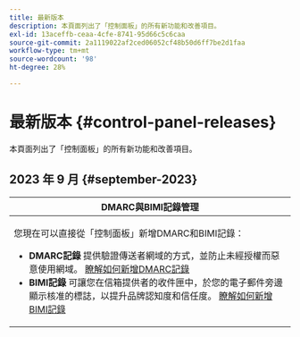 ```yaml
---
title: 最新版本
description: 本頁面列出了「控制面板」的所有新功能和改善項目。
exl-id: 13aceffb-ceaa-4cfe-8741-95d66c5c6caa
source-git-commit: 2a1119022af2ced06052cf48b50d6ff7be2d1faa
workflow-type: tm+mt
source-wordcount: '98'
ht-degree: 28%

---
```


# 最新版本 {#control-panel-releases}

本頁面列出了「控制面板」的所有新功能和改善項目。

## 2023 年 9 月 {#september-2023}

<table>
<thead>
<tr>
<th><strong>DMARC與BIMI記錄管理</strong><br/></th>
</tr>
</thead>
<tbody>
<tr>
<td>
<p><p>您現在可以直接從「控制面板」新增DMARC和BIMI記錄：

<ul><li><strong>DMARC記錄</strong> 提供驗證傳送者網域的方式，並防止未經授權而惡意使用網域。 <a href="../subdomains-certificates/using/dmarc.md">瞭解如何新增DMARC記錄</a></li>
<li><strong>BIMI記錄</strong> 可讓您在信箱提供者的收件匣中，於您的電子郵件旁邊顯示核准的標誌，以提升品牌認知度和信任度。 <a href="../subdomains-certificates/using/bimi.md">瞭解如何新增BIMI記錄</a></li></ul>
</td>
</tr>
</tbody>
</table>
